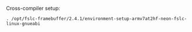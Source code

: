 Cross-compiler setup:
```
. /opt/fslc-framebuffer/2.4.1/environment-setup-armv7at2hf-neon-fslc-linux-gnueabi
```

